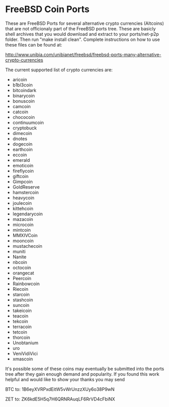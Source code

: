FreeBSD Coin Ports
==================

These are FreeBSD Ports for several alternative crypto currencies (Altcoins) that are not officionaly part of the FreeBSD ports tree. These are basicly shell archives that you would download and extract to your ports/net-p2p folder.  Then run "make install clean".  Complete instructions on how to use these files can be found at:

http://www.unibia.com/unibianet/freebsd/freebsd-ports-many-alternative-crypto-currencies

The current supported list of crypto currencies are:

- aricoin
- b1bl3coin
- bitcoindark
- binarycoin
- bonuscoin
- camcoin
- catcoin
- chococoin
- continuumcoin
- cryptobuck
- dimecoin
- dnotes
- dogecoin
- earthcoin
- eccoin
- emerald
- emoticoin
- fireflycoin
- giftcoin
- Gimpcoin
- GoldReserve
- hamstercoin
- heavycoin
- joulecoin
- kittehcoin
- legendarycoin
- mazacoin
- microcoin
- mintcoin
- MMXIVCoin
- mooncoin
- mustachecoin
- muniti
- Nanite
- nbcoin
- octocoin
- orangecat
- Peercoin
- Rainbowcoin
- Riecoin
- starcoin
- stashcoin
- suncoin
- takeicoin
- teacoin
- tekcoin
- terracoin
- tetcoin
- thorcoin
- Unobtanium
- uro
- VeniVidiVici
- xmascoin

It's possible some of these coins may eventually be submitted into the ports tree after they gain enough demand and popularity.  If you found this work helpful and would like to show your thanks you may send

BTC to: 1B6eyXVRPxdEitW5vWrUnzzXUy6o38P9wN

ZET to: ZK6kdE5H5q7H6QRNRAuqLF6RrVD4cFbiNX

